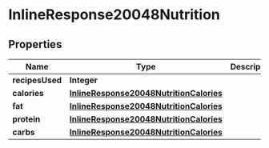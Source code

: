 

# InlineResponse20048Nutrition

## Properties

Name | Type | Description | Notes
------------ | ------------- | ------------- | -------------
**recipesUsed** | **Integer** |  | 
**calories** | [**InlineResponse20048NutritionCalories**](InlineResponse20048NutritionCalories.md) |  | 
**fat** | [**InlineResponse20048NutritionCalories**](InlineResponse20048NutritionCalories.md) |  | 
**protein** | [**InlineResponse20048NutritionCalories**](InlineResponse20048NutritionCalories.md) |  | 
**carbs** | [**InlineResponse20048NutritionCalories**](InlineResponse20048NutritionCalories.md) |  | 




